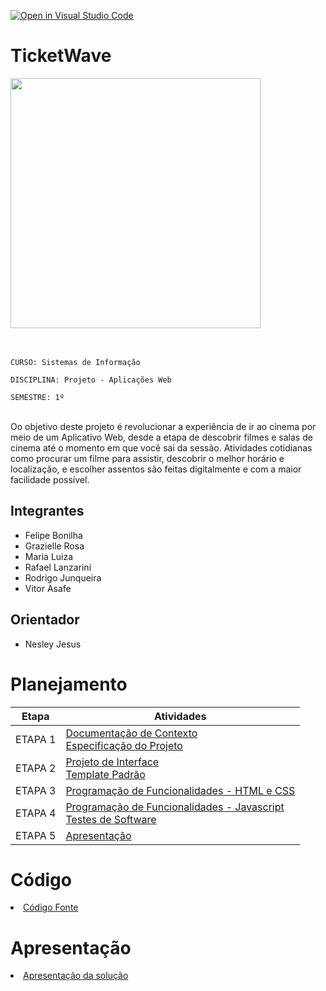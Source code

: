 [![Open in Visual Studio Code](https://classroom.github.com/assets/open-in-vscode-2e0aaae1b6195c2367325f4f02e2d04e9abb55f0b24a779b69b11b9e10269abc.svg)](https://classroom.github.com/online_ide?assignment_repo_id=15690064&assignment_repo_type=AssignmentRepo)
# TicketWave

<img src="https://github.com/user-attachments/assets/86976a21-ce12-45ef-9e6e-2045ef3bfbf8" width="400"/>
<br/><br/><br/>

`CURSO: Sistemas de Informação`

`DISCIPLINA: Projeto - Aplicações Web`

`SEMESTRE: 1º`

<br/>
Oo objetivo deste projeto é revolucionar a experiência de ir ao cinema por meio de um Aplicativo Web, desde a etapa de descobrir filmes e salas de cinema até o momento em que você sai da sessão. Atividades cotidianas como procurar um filme para assistir, descobrir o melhor horário e localização, e escolher assentos são feitas digitalmente e com a maior facilidade possível.

## Integrantes

* Felipe Bonilha
* Grazielle Rosa
* Maria Luiza
* Rafael Lanzarini
* Rodrigo Junqueira
* Vitor Asafe


## Orientador

* Nesley Jesus

# Planejamento

| Etapa         | Atividades |
|  :----:   | ----------- |
| ETAPA 1         |[Documentação de Contexto](docs/context.md) <br> [Especificação do Projeto](docs/especification.md) |
| ETAPA 2         |[Projeto de Interface](docs/interface.md) <br> [Template Padrão](docs/template.md) |
| ETAPA 3         |[Programação de Funcionalidades - HTML e CSS](docs/development.md) |
| ETAPA 4        |[Programação de Funcionalidades - Javascript](docs/development.md) <br> [Testes de Software ](docs/tests.md) |
| ETAPA 5         | [Apresentação](presentation/README.md) |

# Código

<li><a href="src/README.md"> Código Fonte</a></li>

# Apresentação

<li><a href="presentation/README.md"> Apresentação da solução</a></li>

